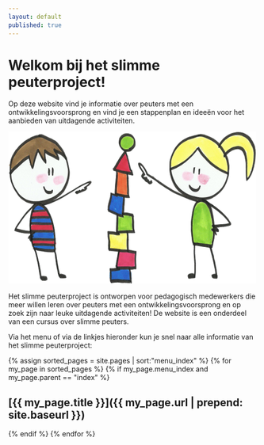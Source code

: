```yaml
---
layout: default
published: true
---
```

# Welkom bij het slimme peuterproject!

Op deze website vind je informatie over peuters met een ontwikkelingsvoorsprong en vind je een stappenplan en ideeën voor het aanbieden van uitdagende activiteiten. 

<img src="/images/main-page.png" class="centered"/>

Het slimme peuterproject is ontworpen voor pedagogisch medewerkers die meer willen leren over peuters met een ontwikkelingsvoorsprong en op zoek zijn naar leuke uitdagende activiteiten! De website is een onderdeel van een cursus over slimme peuters. 

Via het menu of via de linkjes hieronder kun je snel naar alle informatie van het slimme peuterproject:

 {% assign sorted_pages = site.pages | sort:"menu_index" %}
{% for my_page in sorted_pages %}
  {% if my_page.menu_index and my_page.parent == "index" %}
## [{{ my_page.title }}]({{ my_page.url | prepend: site.baseurl }})
  {% endif %}
{% endfor %}
